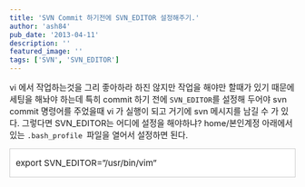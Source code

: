 ```yaml
---
title: 'SVN Commit 하기전에 SVN_EDITOR 설정해주기.'
author: 'ash84'
pub_date: '2013-04-11'
description: ''
featured_image: ''
tags: ['SVN', 'SVN_EDITOR']
---
```



<span style="font-size: 11pt;">vi 에서 작업하는것을 그리 좋아하라 하진 않지만 작업을 해야만 할때가 있기 때문에 세팅을 해놔야 하는데 특히 commit 하기 전에 `SVN_EDITOR`를 설정해 두어야 svn commit 명령어를 주었을때 vi 가 실행이 되고 거기에 svn 메시지를 남길 수 가 있다. 그렇다면 SVN_EDITOR는 어디에 설정을 해야하냐? home/본인계정 아래에서 있는 `.bash_profile `파일을 열어서 설정하면 된다. </span>

<span style="font-size: 11pt;">  
</span>

<div class="txc-textbox" style="border: 1px solid rgb(203, 203, 203); background-color: rgb(255, 255, 255); padding: 10px;"><span style="font-size: 15px; line-height: 29px;">export SVN_EDITOR=”/usr/bin/vim”  
</span>

</div>

